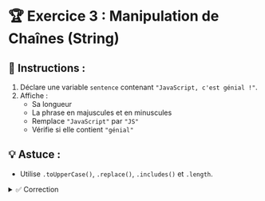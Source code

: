 # 🏆 Exercice 3 : Manipulation de Chaînes (String)  

## 🔹 Instructions :  
1. Déclare une variable `sentence` contenant `"JavaScript, c'est génial !"`.  
2. Affiche :  
   - Sa longueur  
   - La phrase en majuscules et en minuscules  
   - Remplace `"JavaScript"` par `"JS"`  
   - Vérifie si elle contient `"génial"`  

## 💡 Astuce :  
- Utilise `.toUpperCase()`, `.replace()`, `.includes()` et `.length`.  

<details>
<summary>✅ Correction</summary>

```js
const sentence = "JavaScript, c'est génial !";

console.log(sentence.length);  
console.log(sentence.toUpperCase());
console.log(sentence.toLowerCase());
console.log(sentence.replace("JavaScript", "JS"));
console.log(sentence.includes("génial")); // true
````
</details>

